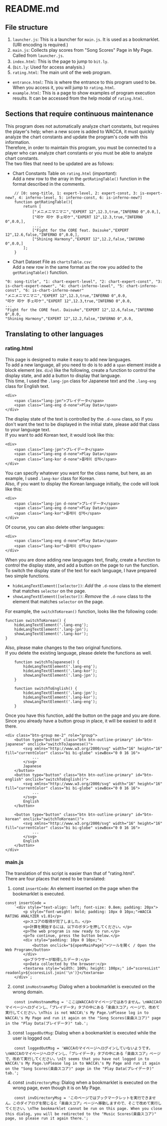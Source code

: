 # README.md
## File structure
1. `launcher.js`: This is a launcher for `main.js`. It is used as a bookmarklet. (URI encoding is required.)
2. `main.js`: Collects play scores from "Song Scores" Page in My Page. Called from `launcher.js`.
3. `index.html`: This is the page to jump to `bit.ly`.　
4. (`bit.ly`: Used for access analysis.)
5. `rating.html`: The main unit of the web program.

- `entrance.html`: This is where the entrance to this program used to be. When you access it, you will jump to `rating.html`.
- `example.html`: This is a page to show examples of program execution results. It can be accessed from the help modal of `rating.html`.

## Sections that require continuous maintenance
This program does not automatically analyze chart constants, but requires the player's help; when a new score is added to WACCA, it must quickly analyze the chart constants and update the program's code with this information.  
Therefore, in order to maintain this program, you must be connected to a player who can analyze chart constants or you must be able to analyze chart constants.  
The two files that need to be updated are as follows:  
- Chart Constants Table on `rating.html` (*important*):  
Add a new row to the array in the `getRatingTable()` function in the format described in the comments.
```
    // [0: song-title, 1: expert-level, 2: expert-const, 3: is-expert-new?, 4: inferno-level, 5: inferno-const, 6: is-inferno-new?]
    function getRatingTable(){
        return [
            ["メニメニマニマニ","EXPERT 12",12.3,true,"INFERNO 0",0.0,],
            ["叩ケ 叩ケ 手ェ叩ケ","EXPERT 12",12.3,true,"INFERNO 0",0.0,],
            ...,
            ["Fight for the CORE feat. Daisuke","EXPERT 12",12.6,false,"INFERNO 0",0.0,],
            ["Shining Harmony","EXPERT 12",12.2,false,"INFERNO 0",0.0,]
        ];
    }
```

- Chart Dataset File as `chartsTable.csv`:  
Add a new row in the same format as the row you added to the `getRatingTable()` function.
```
"0: song-title", "1: chart-expert-level", "2: chart-expert-const", "3: is-chart-expert-newer", "4: chart-inferno-level", "5: chart-inferno-const", "6: is-chart-inferno-newer"
"メニメニマニマニ","EXPERT 12",12.3,true,"INFERNO 0",0.0,
"叩ケ 叩ケ 手ェ叩ケ","EXPERT 12",12.3,true,"INFERNO 0",0.0,
...
"Fight for the CORE feat. Daisuke","EXPERT 12",12.6,false,"INFERNO 0",0.0,
"Shining Harmony","EXPERT 12",12.2,false,"INFERNO 0",0.0,
```

## Translating to other languages
### rating.html
This page is designed to make it easy to add new languages.  
To add a new language, all you need to do is to add a `span` element inside a block element (ex. `div`) like the following, create a function to control the display state, and add a button to display that language.  
This time, I used the `.lang-jpn` class for Japanese text and the `.lang-eng` class for English text.  

    <div>
        <span class="lang-jpn">プレイデータ</span>
        <span class="lang-eng d-none">Play Data</span>
    </div>
    
The display state of the text is controlled by the `.d-none` class, so if you don't want the text to be displayed in the initial state, please add that class to your language text.  
If you want to add Korean text, it would look like this:

    <div>
        <span class="lang-jpn">プレイデータ</span>
        <span class="lang-eng d-none">Play Data</span>
        <span class="lang-kor d-none">플레이 성적</span>
    </div>
    
You can specify whatever you want for the class name, but here, as an example, I used `.lang-kor` class for Korean.  
Also, if you want to display the Korean language initially, the code will look like this:  

    <div>
        <span class="lang-jpn d-none">プレイデータ</span>
        <span class="lang-eng d-none">Play Data</span>
        <span class="lang-kor">플레이 성적</span>
    </div>
    
Of course, you can also delete other languages:  

    <div>
        <span class="lang-eng d-none">Play Data</span>
        <span class="lang-kor">플레이 성적</span>
    </div>
    
When you are done adding new languages text, finally, create a function to control the display state, and add a button on the page to run the function.  
To switch the display state of the text for each language, I have prepared two simple functions.  
- `hideLangTextElement([selector])`: *Add* the `.d-none` class to the element that matches `selector` on the page.
- `showLangTextElement([selector])`: *Remove* the `.d-none` class to the element that matches `selector` on the page.

For example, the `switchToKorean()` function, looks like the following code:  

    function switchToKorean() {
        hideLangTextElement('.lang-eng');
        hideLangTextElement('.lang-jpn');
        showLangTextElement('.lang-kor');
    }

Also, please make changes to the two original functions.  
If you delete the existing language, please delete the functions as well.  
 
```
    function switchToJapanese() {
        hideLangTextElement('.lang-eng');
        hideLangTextElement('.lang-kor');
        showLangTextElement('.lang-jpn');
    }

    function switchToEnglish() {
        hideLangTextElement('.lang-jpn');
        hideLangTextElement('.lang-kor');
        showLangTextElement('.lang-eng');
    }
```

Once you have this function, add the button on the page and you are done.  
Since you already have a button group in place, it will be easiest to add it there.  
    
    <div class="btn-group me-2" role="group">
        <button type="button" class="btn btn-outline-primary" id="btn-japanese" onclick="switchToJapanese()">
            <svg xmlns="http://www.w3.org/2000/svg" width="16" height="16" fill="currentColor" class="bi bi-globe" viewBox="0 0 16 16">
                ...
            </svg>
            Japanese
        </button>
        <button type="button" class="btn btn-outline-primary" id="btn-english" onclick="switchToEnglish()">
            <svg xmlns="http://www.w3.org/2000/svg" width="16" height="16" fill="currentColor" class="bi bi-globe" viewBox="0 0 16 16">
                ...
            </svg>
            English
        </button>
        
        <button type="button" class="btn btn-outline-primary" id="btn-korean" onclick="switchToKorean()">
            <svg xmlns="http://www.w3.org/2000/svg" width="16" height="16" fill="currentColor" class="bi bi-globe" viewBox="0 0 16 16">
                ...
            </svg>
            English
        </button>
    </div>

### main.js
The translation of this script is easier than that of "rating.html".  
There are four places that need to be translated:  

1. const `insertCode`: An element inserted on the page when the bookmarklet is executed.
```
const insertCode = 
    `<div style="text-align: left; font-size: 0.8em; padding: 20px">
        <p style="font-weight: bold; padding: 10px 0 10px;">WACCA RATING ANALYZER v1.01</p>
        <p>スコアの取得が完了しました。</p>
        <p>計算を開始するには、以下のボタンを押してください。</p>
        <p>The web program is now ready to run.</p>
        <p>To continue, press the button below.</p>
        <div style="padding: 10px 0 10px;">
            <button onclick="${openMainPage}">ツールを開く / Open the Web Program</button>
        </div>
        <p>ブラウザーが取得したデータ:</p>
        <p>Data collected by the browser:</p>
        <textarea style="width: 100%; height: 100px;" id="scoresList" readonly>${scoresList.join('\n')}</textarea>
    </div>`;
```
    
2. const `invHostnameMsg`: Dialog when a bookmarklet is executed on the wrong domain.
```
    const invHostnameMsg = 'ここはWACCAのマイページではありません。\nWACCAのマイページへログインし、「プレイデータ」タブの中にある「楽曲スコア」ページで、改めて実行してください。\nThis is not WACCA\'s My Page.\nPlease log in to WACCA\'s My Page and run it again on the "Song Scores(楽曲スコア)" page in the "Play Data(プレイデータ)" tab.';
```

3. const `loggedOutMsg`: Dialog when a bookmarklet is executed while the user is logged out.
```
    const loggedOutMsg = 'WACCAのマイページへログインしていないようです。\nWACCAのマイページへログインし、「プレイデータ」タブの中にある「楽曲スコア」ページで、改めて実行してください。\nIt seems that you have not logged in to WACCA\'s My Page.\nPlease log in to WACCA\'s My Page and run it again on the "Song Scores(楽曲スコア)" page in the "Play Data(プレイデータ)" tab.';
```

4. const `invDirectoryMsg`: Dialog when a bookmarklet is executed on the wrong page, even though it is on My Page.
```
    const invDirectoryMsg = 'このページではブックマークレットを実行できません。このダイアログを閉じると「楽曲スコア」ページへ移動しますので、そこで改めて実行してください。\nThe bookmarklet cannot be run on this page. When you close this dialog, you will be redirected to the "Music Scores(楽曲スコア)" page, so please run it again there.';
```

